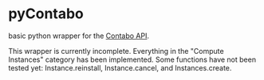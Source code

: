 # pyContabo
basic python wrapper for the [Contabo API](https://api.contabo.com).

This wrapper is currently incomplete. 
Everything in the "Compute Instances" category has been implemented. 
Some functions have not been tested yet: Instance.reinstall, Instance.cancel, and Instances.create.


